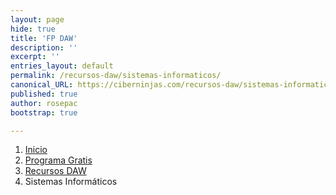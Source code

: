 ```yaml
---
layout: page
hide: true
title: 'FP DAW'
description: ''
excerpt: ''
entries_layout: default
permalink: /recursos-daw/sistemas-informaticos/
canonical_URL: https://ciberninjas.com/recursos-daw/sistemas-informaticos/
published: true
author: rosepac
bootstrap: true

---
```


<div class="hidden-sm-down">
<nav aria-label="breadcrumb">
  <ol class="breadcrumb">
    <li class="breadcrumb-item"><a href="/">Inicio</a></li>
    <li class="breadcrumb-item"><a href="/programa-gratis/">Programa Gratis</a></li>
    <li class="breadcrumb-item"><a href="/recursos-daw/">Recursos DAW</a></li>
    <li class="breadcrumb-item active" aria-current="page">Sistemas Informáticos</li>
  </ol>
</nav>
</div>

<script type="application/ld+json">
{
 "@context": "https://schema.org",
 "@type": "BreadcrumbList",
 "itemListElement":
 [
  {
   "@type": "ListItem",
   "position": 1,
   "item":
   {
    "@id": "https://ciberninjas.com/programa-gratis/",
    "name": "Ciclo Formativo de Grado Superior de Desarrollo de Aplicaciones Web"
    }
  },
  {
   "@type": "ListItem",
   "position": 2,
   "item":
   {
    "@id": "https://ciberninjas.com/recursos-daw/",
    "name": "Ciclo Formativo de Grado Superior de Desarrollo de Aplicaciones Web"
    }
  },
  {
   "@type": "ListItem",
  "position": 3,
  "item":
   {
     "@id": "https://ciberninjas.com/recursos-daw/sistemas-informaticos/",
     "name": "Módulo Completo de Sistemas Informáticos del Ciclo Formativo Superior de Desarrollo de Aplicaciones Web"
   }
  },
 ]
}
</script>